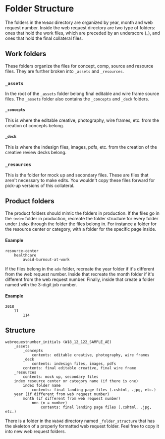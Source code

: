 # Folder Structure #
The folders in the `WebAd` directory are organized by year, month and web request number. Inside the web request directory are two type of folders: ones that hold the work files, which are preceded by an underscore (\_), and ones that hold the final collateral files.

## Work folders ##
These folders organize the files for concept, comp, source and resource files. They are further broken into `_assets` and `_resources`.

### `_assets` ###
In the root of the `_assets` folder belong final editable and wire frame source files. The `_assets` folder also contains the `_concepts` and `_deck` folders.

#### `_concepts` ####
This is where the editable creative, photography, wire frames, etc. from the creation of concepts belong.

#### `_deck` ####
This is where the indesign files, images, pdfs, etc. from the creation of the creative review decks belong.

### `_resources` ###
This is the folder for mock up and secondary files. These are files that aren't necessary to make edits. You wouldn't copy these files forward for pick-up versions of this collateral.

## Product folders ##
The product folders should mimic the folders in production. If the files go in the `index` folder in production, recreate the folder structure for every folder under `index` through the folder the files belong in. For instance a folder for the resource center or category, with a folder for the specific page inside.

#### Example
```
resource-center
	healthcare
		avoid-burnout-at-work
```

If the files belong in the `adv` folder, recreate the year folder if it's different from the web request number. Inside that recreate the month folder if it's different from the web request number. Finally, inside that create a folder named with the 3-digit job number.

#### Example
```
2018
	11
		114
```

## Structure
```
webrequestnumber_initials (W18_12_122_SAMPLE_AE)
	_assets
		_concepts
			contents: editable creative, photography, wire frames
		_deck
			contents: indesign files, images, pdfs
		contents: final editable creative, final wire frame
	_resources
		contents: mock up, secondary files
	index resource center or category name (if there is one)
		index folder name
			contents: final landing page files (.cshtml, .jpg, etc.)
	year (if different from web request number)
		month (if different from web request number)
			nnn (n = number)
				contents: final landing page files (.cshtml, .jpg, etc.)
```

There is a folder in the `WebAd` directory named `_folder_structure` that has the skeleton of a properly formatted web request folder. Feel free to copy it into new web request folders.